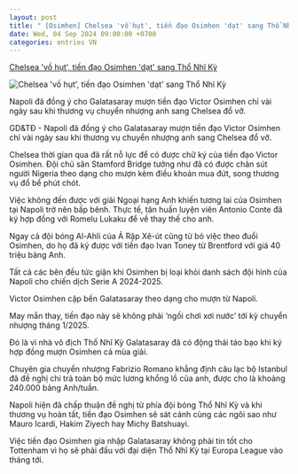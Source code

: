 ```yaml
---
layout: post
title: " [Osimhen] Chelsea 'vồ hụt', tiền đạo Osimhen 'dạt' sang Thổ Nhĩ Kỳ"
date: Wed, 04 Sep 2024 09:00:00 +0700
categories: entries VN
---
```

[Chelsea 'vồ hụt', tiền đạo Osimhen 'dạt' sang Thổ Nhĩ Kỳ](https://giaoducthoidai.vn/chelsea-vo-hut-tien-dao-osimhen-dat-sang-tho-nhi-ky-post699251.html)

![Chelsea 'vồ hụt', tiền đạo Osimhen 'dạt' sang Thổ Nhĩ Kỳ](https://cdn.giaoducthoidai.vn/images/e68bd0ae7e0a4d2e84e451c6db68f2d462957b451a1bb17484ab5533b79923ec102830e373109aa0a5507fbeed442de79225290b8b5a41c6425f891fe07ae05b/chelsea-1886.jpg.webp)

Napoli đã đồng ý cho Galatasaray mượn tiền đạo Victor Osimhen chỉ vài ngày sau khi thương vụ chuyển nhượng anh sang Chelsea đổ vỡ.

GD&TĐ - Napoli đã đồng ý cho Galatasaray mượn tiền đạo Victor Osimhen chỉ vài ngày sau khi thương vụ chuyển nhượng anh sang Chelsea đổ vỡ.

Chelsea thời gian qua đã rất nỗ lực để có được chữ ký của tiền đạo Victor Osimhen. Đội chủ sân Stamford Bridge tưởng như đã có được chân sút người Nigeria theo dạng cho mượn kèm điều khoản mua đứt, song thương vụ đổ bể phút chót.

Việc không đến được với giải Ngoại hạng Anh khiến tương lai của Osimhen tại Napoli trở nên bấp bênh. Thực tế, tân huấn luyện viên Antonio Conte đã ký hợp đồng với Romelu Lukaku để về thay thế cho anh.

Ngay cả đội bóng Al-Ahli của Ả Rập Xê-út cũng từ bỏ việc theo đuổi Osimhen, do họ đã ký được với tiền đạo Ivan Toney từ Brentford với giá 40 triệu bảng Anh.

Tất cả các bên đều tức giận khi Osimhen bị loại khỏi danh sách đội hình của Napoli cho chiến dịch Serie A 2024-2025.

Victor Osimhen cập bến Galatasaray theo dạng cho mượn từ Napoli.

May mắn thay, tiền đạo này sẽ không phải ‘ngồi chơi xơi nước’ tới kỳ chuyển nhượng tháng 1/2025.

Đó là vì nhà vô địch Thổ Nhĩ Kỳ Galatasaray đã có động thái táo bạo khi ký hợp đồng mượn Osimhen cả mùa giải.

Chuyên gia chuyển nhượng Fabrizio Romano khẳng định câu lạc bộ Istanbul đã đề nghị chi trả toàn bộ mức lương khổng lồ của anh, được cho là khoảng 240.000 bảng Anh/tuần.

Napoli hiện đã chấp thuận đề nghị từ phía đội bóng Thổ Nhĩ Kỳ và khi thương vụ hoàn tất, tiền đạo Osimhen sẽ sát cánh cùng các ngôi sao như Mauro Icardi, Hakim Ziyech hay Michy Batshuayi.

Việc tiền đạo Osimhen gia nhập Galatasaray không phải tin tốt cho Tottenham vì họ sẽ phải đấu với đại diện Thổ Nhĩ Kỳ tại Europa League vào tháng tới.

